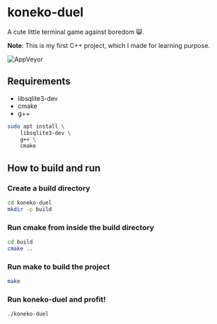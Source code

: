 # koneko-duel

A cute little terminal game against boredom 😸.

**Note**: This is my first C++ project, which I made for learning purpose.

![AppVeyor](https://img.shields.io/appveyor/ci/domkh/koneko-duel.svg)

## Requirements

- libsqlite3-dev
- cmake
- g++

```sh 
sudo apt install \
    libsqlite3-dev \
    g++ \
    cmake
```

## How to build and run

### Create a build directory

```sh
cd koneko-duel
mkdir -p build
```

### Run cmake from inside the build directory

```sh
cd build
cmake ..
```

### Run make to build the project

```sh
make
```

### Run koneko-duel and profit!

```sh
./koneko-duel
```
